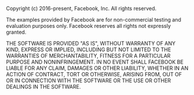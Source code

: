 Copyright (c) 2016-present, Facebook, Inc. All rights reserved.

The examples provided by Facebook are for non-commercial testing and evaluation purposes only. Facebook reserves all rights not expressly granted.

THE SOFTWARE IS PROVIDED "AS IS", WITHOUT WARRANTY OF ANY KIND, EXPRESS OR IMPLIED, INCLUDING BUT NOT LIMITED TO THE WARRANTIES OF MERCHANTABILITY, FITNESS FOR A PARTICULAR PURPOSE AND NONINFRINGEMENT. IN NO EVENT SHALL FACEBOOK BE LIABLE FOR ANY CLAIM, DAMAGES OR OTHER LIABILITY, WHETHER IN AN ACTION OF CONTRACT, TORT OR OTHERWISE, ARISING FROM, OUT OF OR IN CONNECTION WITH THE SOFTWARE OR THE USE OR OTHER DEALINGS IN THE SOFTWARE.
